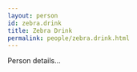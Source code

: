 ```yaml
---
layout: person
id: zebra.drink
title: Zebra Drink
permalink: people/zebra.drink.html
---
```


Person details...